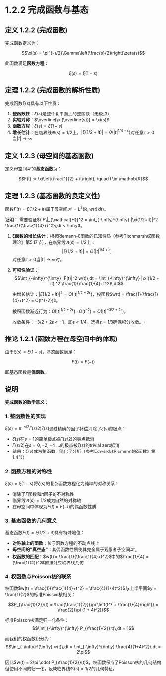 # 1.2.2 完成函数与基态

## 定义 1.2.2 (完成函数)

完成函数定义为：

$$\xi(s) = \pi^{-s/2}\Gamma\left(\frac{s}{2}\right)\zeta(s)$$

此函数满足**函数方程**：

$$\xi(s) = \xi(1-s)$$

## 定理 1.2.2 (完成函数的解析性质)

完成函数$\xi(s)$具有以下性质：

1. **整函数性**：$\xi(s)$是整个复平面上的整函数（无极点）
2. **实轴对称**：$\overline{\xi(\overline{s})} = \xi(s)$
3. **函数方程**：$\xi(s) = \xi(1-s)$
4. **增长估计**：在临界线$\Re(s) = 1/2$上，$|\xi(1/2+it)| = O(|t|^{1/4+\epsilon})$对任意$\epsilon > 0$当$|t| \to \infty$

## 定义 1.2.3 (母空间的基态函数)

定义母空间$\mathcal{H}$的**基态函数**为：

$$F(t) := \xi\left(\frac{1}{2} + it\right), \quad t \in \mathbb{R}$$

## 定理 1.2.3 (基态函数的良定义性)

函数$F(t) = \xi(1/2 + it)$属于母空间$\mathcal{H} = L^2(\mathbb{R}, w(t)\,dt)$。

**证明**：
需要验证$\|F\|_{\mathcal{H}}^2 = \int_{-\infty}^{\infty} |\xi(1/2+it)|^2 \frac{1}{\frac{1}{4}+t^2}\,dt < \infty$。

1. **ξ函数的增长估计**：根据Riemann-ξ函数的已知性质（参考Titchmarsh《ζ函数理论》第5.17节），在临界线$\Re(s) = 1/2$上：
   $$|\xi(1/2 + it)| = O(|t|^{1/4+\epsilon})$$
   对任意$\epsilon > 0$当$|t| \to \infty$时。

2. **可积性验证**：
   $$\int_{-\infty}^{\infty} |F(t)|^2 w(t)\,dt = \int_{-\infty}^{\infty} |\xi(1/2 + it)|^2 \frac{1}{\frac{1}{4}+t^2}\,dt$$
   
   由增长估计：$|\xi(1/2+it)|^2 = O(|t|^{1/2+2\epsilon})$，权函数$w(t) = \frac{1}{\frac{1}{4}+t^2} = O(t^{-2})$。
   
   被积函数渐近行为：$O(|t|^{1/2+2\epsilon}) \cdot O(t^{-2}) = O(|t|^{-3/2+2\epsilon})$。
   
   收敛条件：$-3/2+2\epsilon < -1$，即$\epsilon < 1/4$。选择$\epsilon = 1/8$确保积分收敛。$\square$

## 推论 1.2.1 (函数方程在母空间中的体现)

由于$\xi(s) = \xi(1-s)$，基态函数满足：

$$F(t) = F(-t)$$

即基态函数是**偶函数**。

## 说明

**完成函数的数学意义**：

### 1. 整函数性的实现
$\xi(s) = \pi^{-s/2}\Gamma(s/2)\zeta(s)$通过精确的因子补偿消除了$\zeta(s)$的极点：
- $\zeta(s)$在$s=1$的简单极点被$\Gamma(s/2)$的零点抵消
- $\Gamma(s/2)$在$s=0,-2,-4,\ldots$的极点被$\zeta(s)$的trivial zero抵消
- 结果：$\xi(s)$成为整函数，简化了分析（参考Edwards《Riemann的ζ函数》第1.4节）

### 2. 函数方程的对称性
$\xi(s) = \xi(1-s)$将$\zeta(s)$的复杂函数方程化为纯粹的对称关系：
- 消除了$\Gamma$函数和$\pi$因子的不对称性
- 临界线$\Re(s) = 1/2$成为自然的对称轴
- 在母空间中体现为$F(t) = F(-t)$的偶函数性质

### 3. 基态函数的几何意义
基态函数$F(t) = \xi(1/2+it)$具有特殊地位：
- **对称轴上的函数**：位于函数方程的不动点线上
- **母空间的"真空态"**：其偶函数性质使其完全属于观察者子空间$\mathcal{H}_+$
- **权函数的匹配**：$w(t) = \frac{1}{\frac{1}{4}+t^2}$中的$\frac{1}{4} = (\frac{1}{2})^2$直接对应临界线几何

### 4. 权函数与Poisson核的联系
权函数$w(t) = \frac{1}{\frac{1}{4}+t^2} = \frac{4}{1+4t^2}$与上半平面$y = \frac{1}{2}$的标准Poisson核相关：

$$P_{\frac{1}{2}}(t) = \frac{\frac{1}{2}}{\pi \left(t^2 + \frac{1}{4}\right)} = \frac{2}{\pi (1 + 4t^2)}$$

标准Poisson核满足归一化条件：
$$\int_{-\infty}^{\infty} P_{\frac{1}{2}}(t)\,dt = 1$$

而我们的权函数积分为：
$$\int_{-\infty}^{\infty} w(t)\,dt = \int_{-\infty}^{\infty} \frac{4}{1+4t^2}\,dt = 2\pi$$

因此$w(t) = 2\pi \cdot P_{\frac{1}{2}}(t)$，权函数保持了Poisson核的几何结构但使用不同的归一化，反映临界线$\Re(s) = 1/2$的几何特征。